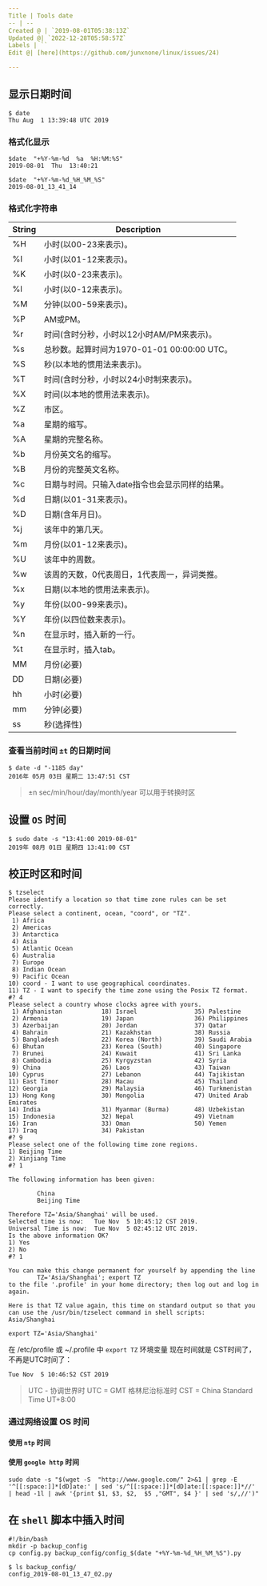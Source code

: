 ```yaml
---
Title | Tools date
-- | --
Created @ | `2019-08-01T05:38:13Z`
Updated @| `2022-12-28T05:58:57Z`
Labels | ``
Edit @| [here](https://github.com/junxnone/linux/issues/24)

---
```

## 显示日期时间

```
$ date
Thu Aug  1 13:39:48 UTC 2019
```

### 格式化显示

```
$date  "+%Y-%m-%d  %a  %H:%M:%S"
2019-08-01  Thu  13:40:21
```
```
$date  "+%Y-%m-%d_%H_%M_%S"
2019-08-01_13_41_14
```

###  格式化字符串

String | Description
-- | --
%H |  小时(以00-23来表示)。 
%I  | 小时(以01-12来表示)。 
%K  | 小时(以0-23来表示)。 
%l  | 小时(以0-12来表示)。 
%M  | 分钟(以00-59来表示)。 
%P  | AM或PM。 
%r  | 时间(含时分秒，小时以12小时AM/PM来表示)。 
%s  | 总秒数。起算时间为1970-01-01 00:00:00 UTC。 
%S  | 秒(以本地的惯用法来表示)。 
%T  | 时间(含时分秒，小时以24小时制来表示)。 
%X  | 时间(以本地的惯用法来表示)。 
%Z  | 市区。 
%a  | 星期的缩写。 
%A  | 星期的完整名称。 
%b  | 月份英文名的缩写。 
%B  | 月份的完整英文名称。 
%c  | 日期与时间。只输入date指令也会显示同样的结果。 
%d  | 日期(以01-31来表示)。 
%D |  日期(含年月日)。 
%j  | 该年中的第几天。 
%m  | 月份(以01-12来表示)。 
%U  | 该年中的周数。 
%w  | 该周的天数，0代表周日，1代表周一，异词类推。 
%x |  日期(以本地的惯用法来表示)。 
%y  | 年份(以00-99来表示)。 
%Y  | 年份(以四位数来表示)。 
%n  | 在显示时，插入新的一行。 
%t  | 在显示时，插入tab。 
MM  | 月份(必要) 
DD  | 日期(必要) 
hh  | 小时(必要) 
mm  | 分钟(必要)
ss  | 秒(选择性) 

### 查看当前时间 `±t` 的日期时间

```
$ date -d "-1185 day"
2016年 05月 03日 星期二 13:47:51 CST
```
> ±n sec/min/hour/day/month/year
> 可以用于转换时区


##  设置 `OS` 时间

```
$ sudo date -s "13:41:00 2019-08-01"
2019年 08月 01日 星期四 13:41:00 CST
```

##  校正时区和时间

```
$ tzselect
Please identify a location so that time zone rules can be set correctly.
Please select a continent, ocean, "coord", or "TZ".
 1) Africa
 2) Americas
 3) Antarctica
 4) Asia
 5) Atlantic Ocean
 6) Australia
 7) Europe
 8) Indian Ocean
 9) Pacific Ocean
10) coord - I want to use geographical coordinates.
11) TZ - I want to specify the time zone using the Posix TZ format.
#? 4
Please select a country whose clocks agree with yours.
 1) Afghanistan           18) Israel                35) Palestine
 2) Armenia               19) Japan                 36) Philippines
 3) Azerbaijan            20) Jordan                37) Qatar
 4) Bahrain               21) Kazakhstan            38) Russia
 5) Bangladesh            22) Korea (North)         39) Saudi Arabia
 6) Bhutan                23) Korea (South)         40) Singapore
 7) Brunei                24) Kuwait                41) Sri Lanka
 8) Cambodia              25) Kyrgyzstan            42) Syria
 9) China                 26) Laos                  43) Taiwan
10) Cyprus                27) Lebanon               44) Tajikistan
11) East Timor            28) Macau                 45) Thailand
12) Georgia               29) Malaysia              46) Turkmenistan
13) Hong Kong             30) Mongolia              47) United Arab Emirates
14) India                 31) Myanmar (Burma)       48) Uzbekistan
15) Indonesia             32) Nepal                 49) Vietnam
16) Iran                  33) Oman                  50) Yemen
17) Iraq                  34) Pakistan
#? 9
Please select one of the following time zone regions.
1) Beijing Time
2) Xinjiang Time
#? 1

The following information has been given:

        China
        Beijing Time

Therefore TZ='Asia/Shanghai' will be used.
Selected time is now:   Tue Nov  5 10:45:12 CST 2019.
Universal Time is now:  Tue Nov  5 02:45:12 UTC 2019.
Is the above information OK?
1) Yes
2) No
#? 1

You can make this change permanent for yourself by appending the line
        TZ='Asia/Shanghai'; export TZ
to the file '.profile' in your home directory; then log out and log in again.

Here is that TZ value again, this time on standard output so that you
can use the /usr/bin/tzselect command in shell scripts:
Asia/Shanghai
```
```
export TZ='Asia/Shanghai' 
```
在 /etc/profile 或 ~/.profile 中 `export TZ` 环境变量
现在时间就是 CST时间了，不再是UTC时间了：
```
Tue Nov  5 10:46:52 CST 2019
```
> UTC - 协调世界时
> UTC  = GMT  格林尼治标准时
> CST = China Standard Time UT+8:00

### 通过网络设置 OS 时间

#### 使用 `ntp` 时间

#### 使用 `google http` 时间

```
sudo date -s "$(wget -S  "http://www.google.com/" 2>&1 | grep -E '^[[:space:]]*[dD]ate:' | sed 's/^[[:space:]]*[dD]ate:[[:space:]]*//' | head -1l | awk '{print $1, $3, $2,  $5 ,"GMT", $4 }' | sed 's/,//')"
```

## 在 `shell` 脚本中插入时间

```
#!/bin/bash
mkdir -p backup_config
cp config.py backup_config/config_$(date "+%Y-%m-%d_%H_%M_%S").py
```
```
$ ls backup_config/
config_2019-08-01_13_47_02.py
```

